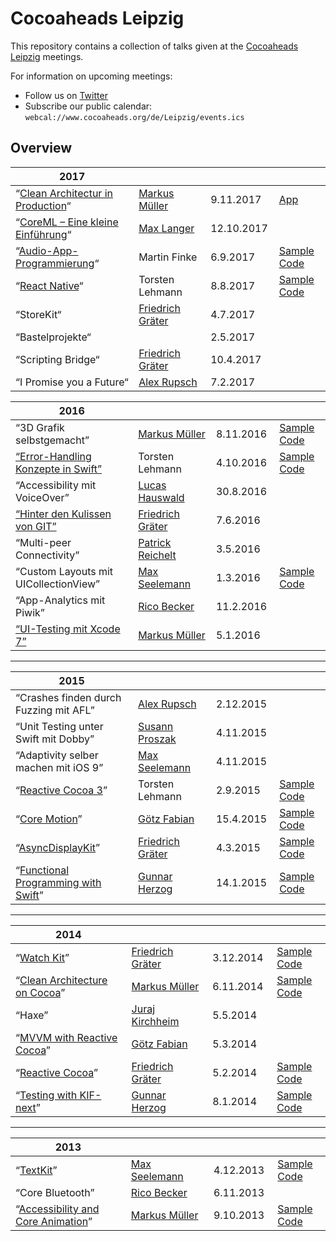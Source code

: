 # Cocoaheads Leipzig

This repository contains a collection of talks given at the [Cocoaheads Leipzig](http://cocoaheads.org/de/Leipzig/index.html) meetings.

For information on upcoming meetings:

- Follow us on [Twitter](http://twitter.com/cocoaheads_le)
- Subscribe our public calendar: `webcal://www.cocoaheads.org/de/Leipzig/events.ics`


## Overview

| 2017 <img width="300px"/> | <img width="200px"/> | <img width="100px"/> | |
|-------------------------------------------------------------------|-----------------------------------------------|------------------------------------------------|---------------------------------|
| “[Clean Architectur in Production](https://cdn.rawgit.com/hydrixos/cocoaheads-le/master/2017/11/Talk.pdf)“ | [Markus Müller](http://twitter.com/m_mlr) | 9.11.2017 | [App](https://www.cantatasapp.com) |
| “[CoreML – Eine kleine Einführung](https://cdn.rawgit.com/hydrixos/cocoaheads-le/master/2017/10/Talk.pdf)“ | [Max Langer](http://twitter.com/mangerlahn) | 12.10.2017 |  |
| “[Audio-App-Programmierung](https://cdn.rawgit.com/hydrixos/cocoaheads-le/master/2017/09/Talk.pdf)“ | Martin Finke | 6.9.2017 | [Sample Code](https://github.com/martinfinke/SpaceBass/tree/develop) |
| “[React Native](https://cdn.rawgit.com/hydrixos/cocoaheads-le/master/2017/08/Talk.pdf)“ | Torsten Lehmann | 8.8.2017 | [Sample Code](https://cdn.rawgit.com/hydrixos/cocoaheads-le/master/2017/08/Talk.zip) |
| “StoreKit“ | [Friedrich Gräter](http://twitter.com/hdrxs) | 4.7.2017 |
| “Bastelprojekte“ | | 2.5.2017 |
| “Scripting Bridge“ | [Friedrich Gräter](http://twitter.com/hdrxs) | 10.4.2017 |
| “I Promise you a Future“ | [Alex Rupsch](http://twitter.com/asofacoder) | 7.2.2017 |


| 2016 <img width="300px"/> | <img width="200px"/> | <img width="100px"/> | |
|-------------------------------------------------------------------|-----------------------------------------------|------------------------------------------------|---------------------------------|
| “3D Grafik selbstgemacht”	| [Markus Müller](http://twitter.com/m_mlr) | 8.11.2016 | [Sample Code](https://github.com/mmllr/Renderer) |
| [“Error-Handling Konzepte in Swift”](https://cdn.rawgit.com/hydrixos/cocoaheads-le/master/2016/10/Talk.pdf)		| Torsten Lehmann | 4.10.2016 | [Sample Code](2016/10/Demo) |
| “Accessibility mit VoiceOver”		| [Lucas Hauswald](http://twitter.com/ancro)  | 30.8.2016 | |
| [“Hinter den Kulissen von GIT”](https://cdn.rawgit.com/hydrixos/cocoaheads-le/master/2016/06/Talk.pdf)		| [Friedrich Gräter](http://twitter.com/hdrxs)  | 7.6.2016 ||
| “Multi-peer Connectivity”		| [Patrick Reichelt](http://twitter.com/i_codemonkey)  | 3.5.2016 | |
| “Custom Layouts mit UICollectionView”		| [Max Seelemann](http://twitter.com/macguru17)  | 1.3.2016 | [Sample Code](2016/03/Demo) |
| “App-Analytics mit Piwik”																							| [Rico Becker](http://twitter.com/ricobeck)	 | 11.2.2016 | |
| [“UI-Testing mit Xcode 7”](https://cdn.rawgit.com/hydrixos/cocoaheads-le/master/2016/01/Talk.pdf)					| [Markus Müller](http://twitter.com/m_mlr)		 | 5.1.2016  |	|


----

| 2015 <img width="300px"/> | <img width="200px"/> | <img width="100px"/> | |
|-------------------------------------------------------------------|-----------------------------------------------|------------|---------------------------------|
| “Crashes finden durch Fuzzing mit AFL”		| [Alex Rupsch](http://twitter.com/asofacoder)		 | 2.12.2015  |	|
| “Unit Testing unter Swift mit Dobby”		| [Susann Proszak](http://twitter.com/s_proszak_)	 | 4.11.2015  |	|
| “Adaptivity selber machen mit iOS 9”		| [Max Seelemann](http://twitter.com/macguru17)		 | 4.11.2015  |	|
| “[Reactive Cocoa 3](https://cdn.rawgit.com/hydrixos/cocoaheads-le/master/2015/09/Talk.pdf)”		| Torsten Lehmann		 | 2.9.2015  |	[Sample Code](2015/09/Demo)	|
| “[Core Motion](https://cdn.rawgit.com/hydrixos/cocoaheads-le/master/2015/04/Talk.pdf)”		| [Götz Fabian](http://twitter.com/lclhrst)		 | 15.4.2015  |	[Sample Code](2015/04/Demo)	|
| “[AsyncDisplayKit](https://cdn.rawgit.com/hydrixos/cocoaheads-le/master/2015/02/Talk.pdf)”		| [Friedrich Gräter](http://twitter.com/hdrxs)		 | 4.3.2015  | [Sample Code](2015/02/Demo)					|
| “[Functional Programming with Swift](https://cdn.rawgit.com/hydrixos/cocoaheads-le/master/2015/01/Talk.pdf)”		| [Gunnar Herzog](http://twitter.com/trispo)		 | 14.1.2015  | [Sample Code](2015/01/Demo)					|

----

| 2014 <img width="300px"/> | <img width="200px"/> | <img width="100px"/> | |
|-------------------------------------------------------------------|------------------------------------------------|------------|---------------------------------|
| “[Watch Kit](https://cdn.rawgit.com/hydrixos/cocoaheads-le/master/2014/12/Talk.pdf)” 									| [Friedrich Gräter](http://twitter.com/hdrxs)      | 3.12.2014   | [Sample Code](2014/12/Demo) 	|
| “[Clean Architecture on Cocoa](https://cdn.rawgit.com/hydrixos/cocoaheads-le/master/2014/11/Talk.pdf)”			    | [Markus Müller](http://twitter.com/m_mlr)		 | 6.11.2014  | [Sample Code](https://github.com/mmllr/CleanTweeter)					|
| “Haxe” 															| [Juraj Kirchheim](http://twitter.com/back2dos)    | 5.5.2014   | &nbsp; 							|
| “[MVVM with Reactive Cocoa](https://cdn.rawgit.com/hydrixos/cocoaheads-le/master/2014/03/Talk.pdf)”					| [Götz Fabian](http://twitter.com/lclhrst)		 | 5.3.2014   | &nbsp;							|
| “[Reactive Cocoa](https://cdn.rawgit.com/hydrixos/cocoaheads-le/master/2014/02/Talk.pdf)”								| [Friedrich Gräter](http://twitter.com/hdrxs)   | 5.2.2014   | [Sample Code](2014/02/Demo)		|
| “[Testing with KIF-next](https://cdn.rawgit.com/hydrixos/cocoaheads-le/master/2014/01/Talk.pdf)”						| [Gunnar Herzog](http://twitter.com/trispo)     | 8.1.2014   | [Sample Code](2014/01/Demo)		|

----


| 2013 <img width="300px"/> | <img width="200px"/> | <img width="100px"/> | |
|-------------------------------------------------------------------|------------------------------------------------|------------|------------------------------------------------------------------|
| “[TextKit](https://speakerdeck.com/macguru17/hallo-textkit)”		| [Max Seelemann](http://twitter.com/macguru17)  | 4.12.2013  | [Sample Code](https://github.com/macguru/TextKitDemo)			 |
| “Core Bluetooth”													| [Rico Becker](http://twitter.com/ricobeck)	 | 6.11.2013  | &nbsp;															 |
| “[Accessibility and Core Animation](https://cdn.rawgit.com/hydrixos/cocoaheads-le/master/2013/10/Talk.pdf)”			| [Markus Müller](http://twitter.com/m_mlr)		 | 9.10.2013  | [Sample Code](https://github.com/mmllr/MMLayerAccessibility)	 |
